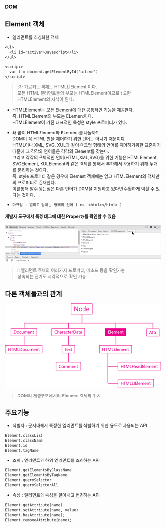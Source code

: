 ### DOM
## Element 객체
- 엘리먼트를 추상화한 객체
```
<ul>
  <li id='active'>Javascript</li>
</ul>

<script>
  var t = docment.getElementById('active')
</script>
```
> t가 가르키는 객체는 HTMLLIElement 이다.<br/>모든 HTML 엘리먼트들의 부모는 HTMLElement이므로 t 또한 HTMLElement의 자식이 된다.

- HTMLElement는 모든 Element에 대한 공통적인 기능을 제공한다.<br/>즉, HTMLElement의 부모는 ELement이다.<br/>HTMLElement이 가진 대표적인 특성은 style 프로퍼티가 있다.

- 왜 굳이 HTMLElement와 ELement를 나눌까?<br/>DOM이 꼭 HTML 만을 제어하기 위한 언어는 아니기 때문이다.<br/>HTML이나 XML, SVG, XUL과 같이 마크업 형태의 언어를 제어하기위한 표준이기때문에 그 각각의 언어들은 각각의 Element를 갖는다.<br/>그리고 각각의 구체적인 언어(HTML,XML,SVG)를 위한 기능은 HTMLElement, SVGElement, XULElement와 같은 객체를 통해서 추가해서 사용하기 위해 두개를 분리하는 것이다.<br/>즉, style 프로퍼티 같은 경우에 Element 객체에는 없고 HTMLElement의 객체만의 프로퍼티로 존재한다.<br/>이를통해 알수 있는점은 다른 언어가 DOM을 지원하고 있다면 수월하게 익힐 수 있다는 것이다.

- `마크업 : 열리고 닫히는 형태의 언어 ( ex. <html></html> )`


#### 개발자 도구에서 특정 태그에 대한 Property를 확인할 수 있음

![개발자도구](images/jsw05.png)
> li 엘리먼트 객체의 여러가지 프로퍼티, 메소드 등을 확인가능<br/>상속되는 관계도 시각적으로 확인 가능

## 다른 객체들과의 관계

![DOM의 계층구조](images/jsw04.png)

> DOM의 계층구조에서의 Element 객체의 위치


## 주요기능
- 식별자 : 문서내에서 특정한 엘리먼트를 식별하기 위한 용도로 사용되는 API
```
Element.classList
Element.className
Element.id
Element.tagName
```

- 조회 : 엘리먼트의 하위 엘리먼트를 조회하는 API
```
Element.getElementsByClassName
Element.getElementsByTagName
Element.querySelector
Element.querySelectorAll
```

- 속성 : 엘리먼트의 속성을 알아내고 변경하는 API
```
Element.getAttribute(name)
Element.setAttribute(name, value)
Element.hasAttribute(name);
Element.removeAttribute(name);
```
